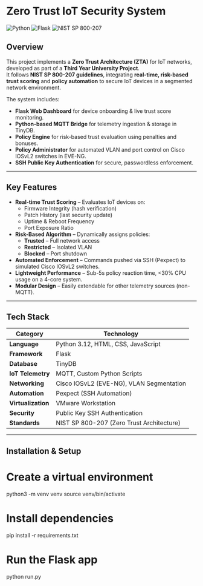 # Zero Trust IoT Security System

![Python](https://img.shields.io/badge/python-3.12-blue)
![Flask](https://img.shields.io/badge/framework-Flask-orange)
![NIST SP 800-207](https://img.shields.io/badge/NIST%20SP-800--207-blue)

## Overview
This project implements a **Zero Trust Architecture (ZTA)** for IoT networks, developed as part of a **Third Year University Project**.  
It follows **NIST SP 800-207 guidelines**, integrating **real-time, risk-based trust scoring** and **policy automation** to secure IoT devices in a segmented network environment.

The system includes:
- **Flask Web Dashboard** for device onboarding & live trust score monitoring.
- **Python-based MQTT Bridge** for telemetry ingestion & storage in TinyDB.
- **Policy Engine** for risk-based trust evaluation using penalties and bonuses.
- **Policy Administrator** for automated VLAN and port control on Cisco IOSvL2 switches in EVE-NG.
- **SSH Public Key Authentication** for secure, passwordless enforcement.

---

## Key Features
- **Real-time Trust Scoring** – Evaluates IoT devices on:
  - Firmware Integrity (hash verification)
  - Patch History (last security update)
  - Uptime & Reboot Frequency
  - Port Exposure Ratio
- **Risk-Based Algorithm** – Dynamically assigns policies:
  - **Trusted** – Full network access
  - **Restricted** – Isolated VLAN
  - **Blocked** – Port shutdown
- **Automated Enforcement** – Commands pushed via SSH (Pexpect) to simulated Cisco IOSvL2 switches.
- **Lightweight Performance** – Sub-5s policy reaction time, <30% CPU usage on a 4-core system.
- **Modular Design** – Easily extendable for other telemetry sources (non-MQTT).

---

## Tech Stack
| Category | Technology |
|----------|------------|
| **Language** | Python 3.12, HTML, CSS, JavaScript |
| **Framework** | Flask |
| **Database** | TinyDB |
| **IoT Telemetry** | MQTT, Custom Python Scripts |
| **Networking** | Cisco IOSvL2 (EVE-NG), VLAN Segmentation |
| **Automation** | Pexpect (SSH Automation) |
| **Virtualization** | VMware Workstation |
| **Security** | Public Key SSH Authentication |
| **Standards** | NIST SP 800-207 (Zero Trust Architecture) |


---

## Installation & Setup

# Create a virtual environment
python3 -m venv venv
source venv/bin/activate

# Install dependencies
pip install -r requirements.txt

# Run the Flask app
python run.py



